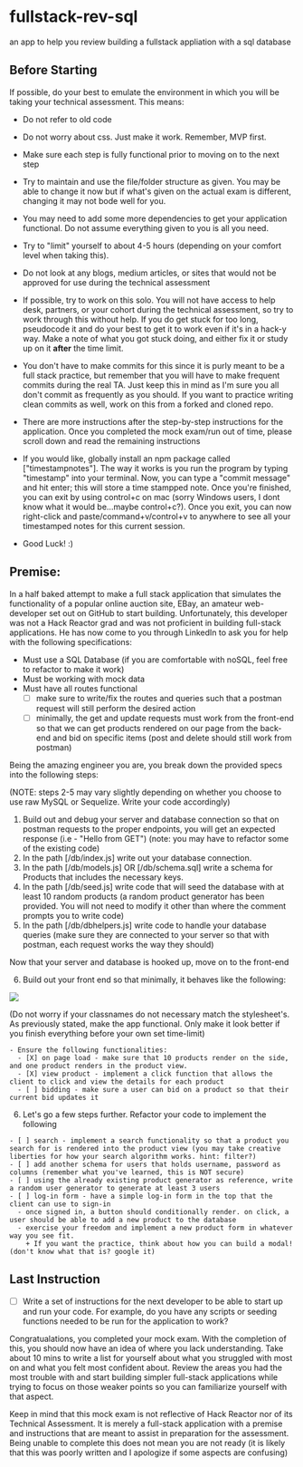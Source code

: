 # fullstack-rev-sql
an app to help you review building a fullstack appliation with a sql database

## Before Starting
If possible, do your best to emulate the environment in which you will be taking your technical assessment. This means:
 - Do not refer to old code

 - Do not worry about css. Just make it work. Remember, MVP first.

 - Make sure each step is fully functional prior to moving on to the next step

 - Try to maintain and use the file/folder structure as given. You may be able to change it now but if what's given on the actual exam is different, changing it may not bode well for you.

 - You may need to add some more dependencies to get your application functional. Do not assume everything given to you is all you need.

 - Try to "limit" yourself to about 4-5 hours (depending on your comfort level when taking this).

 - Do not look at any blogs, medium articles, or sites that would not be approved for use during the technical assessment

 - If possible, try to work on this solo. You will not have access to help desk, partners, or your cohort during the technical assessment, so try to work through this without help. If you do get stuck for too long, pseudocode it and do your best to get it to work even if it's in a hack-y way. Make a note of what you got stuck doing, and either fix it or study up on it **after** the time limit.

 - You don't have to make commits for this since it is purly meant to be a full stack practice, but remember that you will have to make frequent commits during the real TA. Just keep this in mind as I'm sure you all don't commit as frequently as you should. If you want to practice writing clean commits as well, work on this from a forked and cloned repo.

 - There are more instructions after the step-by-step instructions for the application. Once you completed the mock exam/run out of time, please scroll down and read the remaining instructions

 * If you would like, globally install an npm package called ["timestampnotes"]. The way it works is you run the program by typing "timestamp" into your terminal. Now, you can type a "commit message" and hit enter; this will store a time stampped note. Once you're finished, you can exit by using control+c on mac (sorry Windows users, I dont know what it would be...maybe control+c?). Once you exit, you can now right-click and paste/command+v/control+v to anywhere to see all your timestamped notes for this current session.

 - Good Luck! :)

## Premise:
In a half baked attempt to make a full stack application that simulates the functionality of a popular online auction site, EBay, an amateur web-developer set out on GitHub to start building. Unfortunately, this developer was not a Hack Reactor grad and was not proficient in building full-stack applications. He has now come to you through LinkedIn to ask you for help with the following specifications:

  - Must use a SQL Database (if you are comfortable with noSQL, feel free to refactor to make it work)
  - Must be working with mock data
  - Must have all routes functional
    - [ ] make sure to write/fix the routes and queries such that a postman request will still perform the desired action
    - [ ] minimally, the get and update requests must work from the front-end so that we can get products rendered on our page from the back-end and bid on specific items (post and delete should still work from postman)

Being the amazing engineer you are, you break down the provided specs into the following steps:

(NOTE: steps 2-5 may vary slightly depending on whether you choose to use raw MySQL or Sequelize. Write your code accordingly)

  1. Build out and debug your server and database connection so that on postman requests to the proper endpoints, you will get an expected response (i.e - "Hello from GET") (note: you may have to refactor some of the existing code)
  2. In the path [/db/index.js] write out your database connection.
  3. In the path [/db/models.js] OR [/db/schema.sql] write a schema for Products that includes the necessary keys.
  4. In the path [/db/seed.js] write code that will seed the database with at least 10 random products (a random product generator has been provided. You will not need to modify it other than where the comment prompts you to write code)
  5. In the path [/db/dbhelpers.js] write code to handle your database queries (make sure they are connected to your server so that with postman, each request works the way they should)

  Now that your server and database is hooked up, move on to the front-end

  6. Build out your front end so that minimally, it behaves like the following:

  ![](EBid.gif)

  (Do not worry if your classnames do not necessary match the stylesheet's. As previously stated, make the app functional. Only make it look better if you finish everything before your own set time-limit)

    - Ensure the following functionalities:
      - [X] on page load - make sure that 10 products render on the side, and one product renders in the product view.
      - [X] view product - implement a click function that allows the client to click and view the details for each product
      - [ ] bidding - make sure a user can bid on a product so that their current bid updates it

  6. Let's go a few steps further. Refactor your code to implement the following

    - [ ] search - implement a search functionality so that a product you search for is rendered into the product view (you may take creative liberties for how your search algorithm works. hint: filter?)
    - [ ] add another schema for users that holds username, password as columns (remember what you've learned, this is NOT secure)
    - [ ] using the already existing product generator as reference, write a random user generator to generate at least 3 users
    - [ ] log-in form - have a simple log-in form in the top that the client can use to sign-in
      - once signed in, a button should conditionally render. on click, a user should be able to add a new product to the database
      - exercise your freedom and implement a new product form in whatever way you see fit.
        + If you want the practice, think about how you can build a modal! (don't know what that is? google it)



## Last Instruction
  - [ ] Write a set of instructions for the next developer to be able to start up and run your code. For example, do you have any scripts or seeding functions needed to be run for the application to work?

Congratualations, you completed your mock exam. With the completion of this, you should now have an idea of where you lack understanding. Take about 10 mins to write a list for yourself about what you struggled with most on and what you felt most confident about. Review the areas you had the most trouble with and start building simpler full-stack applications while trying to focus on those weaker points so you can familiarize yourself with that aspect.

Keep in mind that this mock exam is not reflective of Hack Reactor nor of its Technical Assessment. It is merely a full-stack application with a premise and instructions that are meant to assist in preparation for the assessment. Being unable to complete this does not mean you are not ready (it is likely that this was poorly written and I apologize if some aspects are confusing)
